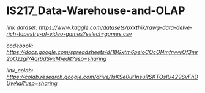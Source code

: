 # IS217_Data-Warehouse-and-OLAP
*link dataset: https://www.kaggle.com/datasets/pxxthik/rawg-data-delve-rich-tapestry-of-video-games?select=games.csv*

*codebook: https://docs.google.com/spreadsheets/d/18Gxtm6peioCOcONmfrvvvOf3mr2oOzzgiYAqr6dSvxM/edit?usp=sharing*

*link_colab: https://colab.research.google.com/drive/1sKSe0ut1nsuRSKTOsIU429SvFhDUwAai?usp=sharing*

